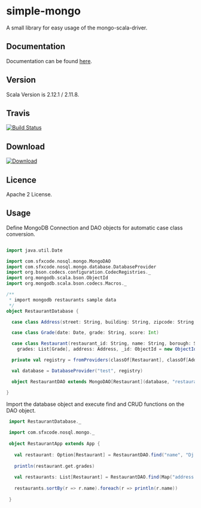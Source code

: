 # simple-mongo


A small library for easy usage of the mongo-scala-driver.

## Documentation

Documentation can be found [here](https://sfxcode.github.io/simple-mongo/).



## Version

Scala Version is 2.12.1 / 2.11.8.

## Travis

[![Build Status](https://travis-ci.org/sfxcode/simple-mongo.svg?branch=master)](https://travis-ci.org/sfxcode/simple-mongo)

## Download

[ ![Download](https://api.bintray.com/packages/sfxcode/maven/simple-mongo/images/download.svg) ](https://bintray.com/sfxcode/maven/simple-mongo/_latestVersion)

## Licence

Apache 2 License.

## Usage

Define MongoDB Connection and DAO objects for automatic case class conversion.


```scala

import java.util.Date

import com.sfxcode.nosql.mongo.MongoDAO
import com.sfxcode.nosql.mongo.database.DatabaseProvider
import org.bson.codecs.configuration.CodecRegistries._
import org.mongodb.scala.bson.ObjectId
import org.mongodb.scala.bson.codecs.Macros._

/**
 * import mongodb restaurants sample data
 */
object RestaurantDatabase {

  case class Address(street: String, building: String, zipcode: String, coord: List[Double])

  case class Grade(date: Date, grade: String, score: Int)

  case class Restaurant(restaurant_id: String, name: String, borough: String, cuisine: String,
    grades: List[Grade], address: Address, _id: ObjectId = new ObjectId())

  private val registry = fromProviders(classOf[Restaurant], classOf[Address], classOf[Grade])

  val database = DatabaseProvider("test", registry)

  object RestaurantDAO extends MongoDAO[Restaurant](database, "restaurants")

}


```


Import the database object and execute find and CRUD functions on the DAO object.

```scala
 import RestaurantDatabase._
 
 import com.sfxcode.nosql.mongo._
 
 object RestaurantApp extends App {
 
   val restaurant: Option[Restaurant] = RestaurantDAO.find("name", "Dj Reynolds Pub And Restaurant")
 
   println(restaurant.get.grades)
 
   val restaurants: List[Restaurant] = RestaurantDAO.find(Map("address.zipcode" -> "10075", "cuisine" -> "Italian"))
 
   restaurants.sortBy(r => r.name).foreach(r => println(r.name))
 
 }

```





